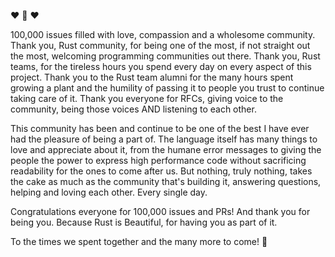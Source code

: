 :heart: :crab: :heart: 

100,000 issues filled with love, compassion and a wholesome community. Thank you, Rust community, for being one of the most, if not straight out the most, welcoming programming communities out there. Thank you, Rust teams, for the tireless hours you spend every day on every aspect of this project. Thank you to the Rust team alumni for the many hours spent growing a plant and the humility of passing it to people you trust to continue taking care of it. Thank you everyone for RFCs, giving voice to the community, being those voices AND listening to each other.

This community has been and continue to be one of the best I have ever had the pleasure of being a part of. The language itself has many things to love and appreciate about it, from the humane error messages to giving the people the power to express high performance code without sacrificing readability for the ones to come after us. But nothing, truly nothing, takes the cake as much as the community that's building it, answering questions, helping and loving each other. Every single day.

Congratulations everyone for 100,000 issues and PRs! And thank you for being you. Because Rust is Beautiful, for having you as part of it.

To the times we spent together and the many more to come! :orange_heart:
